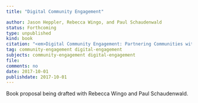 ```yaml
---
title: "Digital Community Engagement"

author: Jason Heppler, Rebecca Wingo, and Paul Schaudenwald
status: Forthcoming
type: unpublished
kind: book
citation: "<em>Digital Community Engagement: Partnering Communities with the Academy</em>"
tag: community-engagement digital-engagement
subjects: community-engagement digital-engagement
file:
comments: no
date: 2017-10-01
publishdate: 2017-10-01
---
```


Book proposal being drafted with Rebecca Wingo and Paul Schaudenwald.
